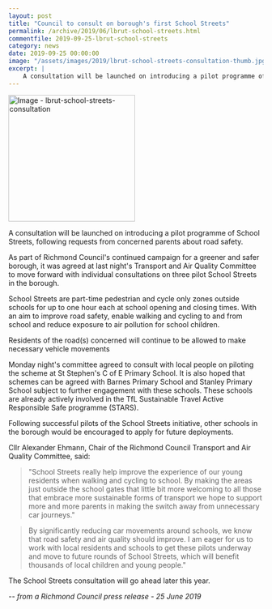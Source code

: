 ```yaml
---
layout: post
title: "Council to consult on borough's first School Streets"
permalink: /archive/2019/06/lbrut-school-streets.html
commentfile: 2019-09-25-lbrut-school-streets
category: news
date: 2019-09-25 00:00:00
image: "/assets/images/2019/lbrut-school-streets-consultation-thumb.jpg"
excerpt: |
    A consultation will be launched on introducing a pilot programme of School Streets, following requests from concerned parents about road safety.
---
```


<a href="/assets/images/2019/lbrut-school-streets-consultation.jpg" title="Click for a larger image"><img src="/assets/images/2019/lbrut-school-streets-consultation-thumb.jpg" width="250" alt="Image - lbrut-school-streets-consultation"  class="photo right"/></a>

A consultation will be launched on introducing a pilot programme of School Streets, following requests from concerned parents about road safety.

As part of Richmond Council's continued campaign for a greener and safer borough, it was agreed at last night's Transport and Air Quality Committee to move forward with individual consultations on three pilot School Streets in the borough.

School Streets are part-time pedestrian and cycle only zones outside schools for up to one hour each at school opening and closing times.  With an aim to improve road safety, enable walking and cycling to and from school and reduce exposure to air pollution for school children.

Residents of the road(s) concerned will continue to be allowed to make necessary vehicle movements

Monday night's committee agreed to consult with local people on piloting the scheme at St Stephen's C of E Primary School. It is also hoped that schemes can be agreed with Barnes Primary School and Stanley Primary School subject to further engagement with these schools. These schools are already actively involved in the TfL Sustainable Travel Active Responsible Safe programme (STARS).

Following successful pilots of the School Streets initiative, other schools in the borough would be encouraged to apply for future deployments.

Cllr Alexander Ehmann, Chair of the Richmond Council Transport and Air Quality Committee, said:

> "School Streets really help improve the experience of our young residents when walking and cycling to school.  By making the areas just outside the school gates that little bit more welcoming to all those that embrace more sustainable forms of transport we hope to support more and more parents in making the switch away from unnecessary car journeys."

> By significantly reducing car movements around schools, we know that road safety and air quality should improve.  I am eager for us to work with local residents and schools to get these pilots underway and move to future rounds of School Streets, which will benefit thousands of local children and young people."

The School Streets consultation will go ahead later this year.

<cite>-- from a Richmond Council press release - 25 June 2019</cite>

